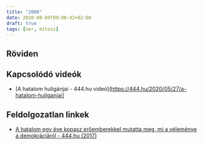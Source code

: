 ```yaml
---
title: "2006"
date: 2020-08-09T09:08:42+02:00
draft: true
tags: [ner, mítosz]
---
```


## Röviden

## Kapcsolódó videók

- [A hatalom huligánjai - 444.hu videó](https://444.hu/2020/05/27/a-hatalom-huliganjai]

## Feldolgozatlan linkek

- [A hatalom egy éve kopasz erőemberekkel mutatta meg, mi a véleménye a demokráciáról - 444.hu (2017)](https://444.hu/2017/02/23/a-hatalom-egy-eve-kopasz-eroemberekkel-mutatta-meg-mi-a-velemenye-a-demokraciarol)
